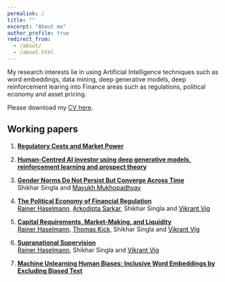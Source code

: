 ```yaml
---
permalink: /
title: ""
excerpt: "About me"
author_profile: true
redirect_from: 
  - /about/
  - /about.html
---
```

My research interests lie in using Artificial Intelligence techniques such as word embeddings, data mining, deep generative models, deep reinforcement learing into Finance areas such as regulations, political economy and asset pricing. 

Please download my [CV here](https://shikharsingla.com/files/cv.pdf).

## Working papers

1. **[Regulatory Costs and Market Power](https://shikharsingla.com/files/reg_costs_market_power_ss.pdf)**

2. **[Human-Centred AI investor using deep generative models, reinforcement learning and prospect theory]()**

3. **[Gender Norms Do Not Persist But Converge Across Time](https://papers.ssrn.com/sol3/papers.cfm?abstract_id=4183488)**\
Shikhar Singla and <a href="https://www.london.edu/phd/profiles/mayukh-ketan-mukhopadhyay" style="color: black; text-decoration: underline;">Mayukh Mukhopadhyay</a>


4. **[The Political Economy of Financial Regulation](https://papers.ssrn.com/sol3/papers.cfm?abstract_id=4250919)**\
<a href="wiwi.uni-frankfurt.de/abteilungen/finance/lehrstuhl/professur-haselmann/rainer-haselmann.html" style="color: black; text-decoration: underline;">Rainer Haselmann</a>, <a href="https://sites.google.com/view/arkodiptasarkar/" style="color: black; text-decoration: underline;">Arkodipta Sarkar</a>, Shikhar Singla and <a href="https://www.vikrantvig.com/" style="color: black; text-decoration: underline;">Vikrant Vig</a>

5. **[Capital Requirements, Market-Making, and Liquidity](https://papers.ssrn.com/sol3/papers.cfm?abstract_id=4250896)**\
<a href="wiwi.uni-frankfurt.de/abteilungen/finance/lehrstuhl/professur-haselmann/rainer-haselmann.html" style="color: black; text-decoration: underline;">Rainer Haselmann</a>, <a href="https://www.bundesbank.de/en/thomas-kick" style="color: black; text-decoration: underline;">Thomas Kick</a>, Shikhar Singla and <a href="https://www.vikrantvig.com/" style="color: black; text-decoration: underline;">Vikrant Vig</a>


6. **[Supranational Supervision]()**\
<a href="wiwi.uni-frankfurt.de/abteilungen/finance/lehrstuhl/professur-haselmann/rainer-haselmann.html" style="color: black; text-decoration: underline;">Rainer Haselmann</a>, Shikhar Singla and <a href="https://www.vikrantvig.com/" style="color: black; text-decoration: underline;">Vikrant Vig</a>

7. **[Machine Unlearning Human Biases: Inclusive Word Embeddings by Excluding Biased Text](https://shikharsingla.com/files/debias_ss.pdf)**

